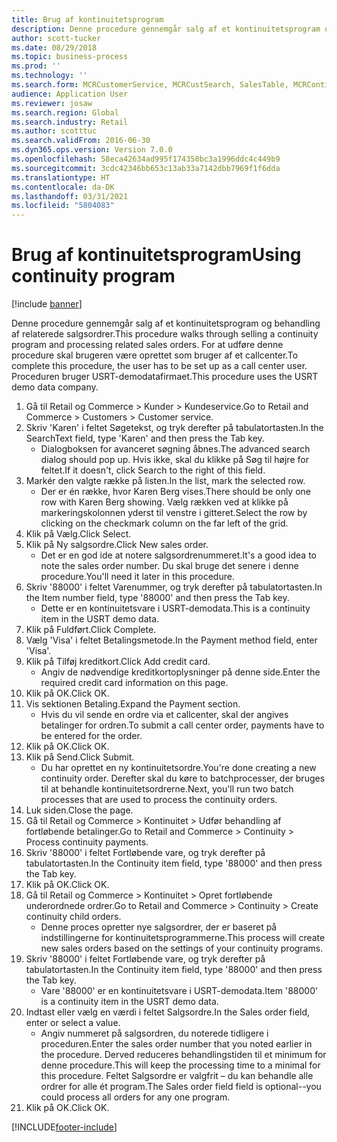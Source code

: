 ```yaml
---
title: Brug af kontinuitetsprogram
description: Denne procedure gennemgår salg af et kontinuitetsprogram og behandling af relaterede salgsordrer.
author: scott-tucker
ms.date: 08/29/2018
ms.topic: business-process
ms.prod: ''
ms.technology: ''
ms.search.form: MCRCustomerService, MCRCustSearch, SalesTable, MCRContinuityCustInfo, MCRCustPaymLookup, CreditCardTokenization, CreditCardLookup, MCRSalesOrderRecap
audience: Application User
ms.reviewer: josaw
ms.search.region: Global
ms.search.industry: Retail
ms.author: scotttuc
ms.search.validFrom: 2016-06-30
ms.dyn365.ops.version: Version 7.0.0
ms.openlocfilehash: 58eca42634ad995f174350bc3a1996ddc4c449b9
ms.sourcegitcommit: 3cdc42346bb653c13ab33a7142dbb7969f1f6dda
ms.translationtype: HT
ms.contentlocale: da-DK
ms.lasthandoff: 03/31/2021
ms.locfileid: "5804083"
---
```

# <a name="using-continuity-program"></a><span data-ttu-id="1fe34-103">Brug af kontinuitetsprogram</span><span class="sxs-lookup"><span data-stu-id="1fe34-103">Using continuity program</span></span>

[!include [banner](../includes/banner.md)]

<span data-ttu-id="1fe34-104">Denne procedure gennemgår salg af et kontinuitetsprogram og behandling af relaterede salgsordrer.</span><span class="sxs-lookup"><span data-stu-id="1fe34-104">This procedure walks through selling a continuity program and processing related sales orders.</span></span> <span data-ttu-id="1fe34-105">For at udføre denne procedure skal brugeren være oprettet som bruger af et callcenter.</span><span class="sxs-lookup"><span data-stu-id="1fe34-105">To complete this procedure, the user has to be set up as a call center user.</span></span> <span data-ttu-id="1fe34-106">Proceduren bruger USRT-demodatafirmaet.</span><span class="sxs-lookup"><span data-stu-id="1fe34-106">This procedure uses the USRT demo data company.</span></span>

1. <span data-ttu-id="1fe34-107">Gå til Retail og Commerce > Kunder > Kundeservice.</span><span class="sxs-lookup"><span data-stu-id="1fe34-107">Go to Retail and Commerce > Customers > Customer service.</span></span>
2. <span data-ttu-id="1fe34-108">Skriv 'Karen' i feltet Søgetekst, og tryk derefter på tabulatortasten.</span><span class="sxs-lookup"><span data-stu-id="1fe34-108">In the SearchText field, type 'Karen' and then press the Tab key.</span></span>
    * <span data-ttu-id="1fe34-109">Dialogboksen for avanceret søgning åbnes.</span><span class="sxs-lookup"><span data-stu-id="1fe34-109">The advanced search dialog should pop up.</span></span> <span data-ttu-id="1fe34-110">Hvis ikke, skal du klikke på Søg til højre for feltet.</span><span class="sxs-lookup"><span data-stu-id="1fe34-110">If it doesn't, click Search to the right of this field.</span></span>  
3. <span data-ttu-id="1fe34-111">Markér den valgte række på listen.</span><span class="sxs-lookup"><span data-stu-id="1fe34-111">In the list, mark the selected row.</span></span>
    * <span data-ttu-id="1fe34-112">Der er én række, hvor Karen Berg vises.</span><span class="sxs-lookup"><span data-stu-id="1fe34-112">There should be only one row with Karen Berg showing.</span></span> <span data-ttu-id="1fe34-113">Vælg rækken ved at klikke på markeringskolonnen yderst til venstre i gitteret.</span><span class="sxs-lookup"><span data-stu-id="1fe34-113">Select the row by clicking on the checkmark column on the far left of the grid.</span></span>  
4. <span data-ttu-id="1fe34-114">Klik på Vælg.</span><span class="sxs-lookup"><span data-stu-id="1fe34-114">Click Select.</span></span>
5. <span data-ttu-id="1fe34-115">Klik på Ny salgsordre.</span><span class="sxs-lookup"><span data-stu-id="1fe34-115">Click New sales order.</span></span>
    * <span data-ttu-id="1fe34-116">Det er en god ide at notere salgsordrenummeret.</span><span class="sxs-lookup"><span data-stu-id="1fe34-116">It's a good idea to note the sales order number.</span></span> <span data-ttu-id="1fe34-117">Du skal bruge det senere i denne procedure.</span><span class="sxs-lookup"><span data-stu-id="1fe34-117">You'll need it later in this procedure.</span></span>  
6. <span data-ttu-id="1fe34-118">Skriv '88000' i feltet Varenummer, og tryk derefter på tabulatortasten.</span><span class="sxs-lookup"><span data-stu-id="1fe34-118">In the Item number field, type '88000' and then press the Tab key.</span></span>
    * <span data-ttu-id="1fe34-119">Dette er en kontinuitetsvare i USRT-demodata.</span><span class="sxs-lookup"><span data-stu-id="1fe34-119">This is a continuity item in the USRT demo data.</span></span>  
7. <span data-ttu-id="1fe34-120">Klik på Fuldført.</span><span class="sxs-lookup"><span data-stu-id="1fe34-120">Click Complete.</span></span>
8. <span data-ttu-id="1fe34-121">Vælg 'Visa' i feltet Betalingsmetode.</span><span class="sxs-lookup"><span data-stu-id="1fe34-121">In the Payment method field, enter 'Visa'.</span></span>
9. <span data-ttu-id="1fe34-122">Klik på Tilføj kreditkort.</span><span class="sxs-lookup"><span data-stu-id="1fe34-122">Click Add credit card.</span></span>
    * <span data-ttu-id="1fe34-123">Angiv de nødvendige kreditkortoplysninger på denne side.</span><span class="sxs-lookup"><span data-stu-id="1fe34-123">Enter the required credit card information on this page.</span></span>  
10. <span data-ttu-id="1fe34-124">Klik på OK.</span><span class="sxs-lookup"><span data-stu-id="1fe34-124">Click OK.</span></span>
11. <span data-ttu-id="1fe34-125">Vis sektionen Betaling.</span><span class="sxs-lookup"><span data-stu-id="1fe34-125">Expand the Payment section.</span></span>
    * <span data-ttu-id="1fe34-126">Hvis du vil sende en ordre via et callcenter, skal der angives betalinger for ordren.</span><span class="sxs-lookup"><span data-stu-id="1fe34-126">To submit a call center order, payments have to be entered for the order.</span></span>  
12. <span data-ttu-id="1fe34-127">Klik på OK.</span><span class="sxs-lookup"><span data-stu-id="1fe34-127">Click OK.</span></span>
13. <span data-ttu-id="1fe34-128">Klik på Send.</span><span class="sxs-lookup"><span data-stu-id="1fe34-128">Click Submit.</span></span>
    * <span data-ttu-id="1fe34-129">Du har oprettet en ny kontinuitetsordre.</span><span class="sxs-lookup"><span data-stu-id="1fe34-129">You're done creating a new continuity order.</span></span> <span data-ttu-id="1fe34-130">Derefter skal du køre to batchprocesser, der bruges til at behandle kontinuitetsordrerne.</span><span class="sxs-lookup"><span data-stu-id="1fe34-130">Next, you'll run two batch processes that are used to process the continuity orders.</span></span>  
14. <span data-ttu-id="1fe34-131">Luk siden.</span><span class="sxs-lookup"><span data-stu-id="1fe34-131">Close the page.</span></span>
15. <span data-ttu-id="1fe34-132">Gå til Retail og Commerce > Kontinuitet > Udfør behandling af fortløbende betalinger.</span><span class="sxs-lookup"><span data-stu-id="1fe34-132">Go to Retail and Commerce > Continuity > Process continuity payments.</span></span>
16. <span data-ttu-id="1fe34-133">Skriv '88000' i feltet Fortløbende vare, og tryk derefter på tabulatortasten.</span><span class="sxs-lookup"><span data-stu-id="1fe34-133">In the Continuity item field, type '88000' and then press the Tab key.</span></span>
17. <span data-ttu-id="1fe34-134">Klik på OK.</span><span class="sxs-lookup"><span data-stu-id="1fe34-134">Click OK.</span></span>
18. <span data-ttu-id="1fe34-135">Gå til Retail og Commerce > Kontinuitet > Opret fortløbende underordnede ordrer.</span><span class="sxs-lookup"><span data-stu-id="1fe34-135">Go to Retail and Commerce > Continuity > Create continuity child orders.</span></span>
    * <span data-ttu-id="1fe34-136">Denne proces opretter nye salgsordrer, der er baseret på indstillingerne for kontinuitetsprogrammerne.</span><span class="sxs-lookup"><span data-stu-id="1fe34-136">This process will create new sales orders based on the settings of your continuity programs.</span></span>  
19. <span data-ttu-id="1fe34-137">Skriv '88000' i feltet Fortløbende vare, og tryk derefter på tabulatortasten.</span><span class="sxs-lookup"><span data-stu-id="1fe34-137">In the Continuity item field, type '88000' and then press the Tab key.</span></span>
    * <span data-ttu-id="1fe34-138">Vare '88000' er en kontinuitetsvare i USRT-demodata.</span><span class="sxs-lookup"><span data-stu-id="1fe34-138">Item '88000' is a continuity item in the USRT demo data.</span></span>  
20. <span data-ttu-id="1fe34-139">Indtast eller vælg en værdi i feltet Salgsordre.</span><span class="sxs-lookup"><span data-stu-id="1fe34-139">In the Sales order field, enter or select a value.</span></span>
    * <span data-ttu-id="1fe34-140">Angiv nummeret på salgsordren, du noterede tidligere i proceduren.</span><span class="sxs-lookup"><span data-stu-id="1fe34-140">Enter the sales order number that you noted earlier in the procedure.</span></span> <span data-ttu-id="1fe34-141">Derved reduceres behandlingstiden til et minimum for denne procedure.</span><span class="sxs-lookup"><span data-stu-id="1fe34-141">This will keep the processing time to a minimal for this procedure.</span></span> <span data-ttu-id="1fe34-142">Feltet Salgsordre er valgfrit – du kan behandle alle ordrer for alle ét program.</span><span class="sxs-lookup"><span data-stu-id="1fe34-142">The Sales order field field is optional--you could process all orders for any one program.</span></span>  
21. <span data-ttu-id="1fe34-143">Klik på OK.</span><span class="sxs-lookup"><span data-stu-id="1fe34-143">Click OK.</span></span>



[!INCLUDE[footer-include](../../includes/footer-banner.md)]